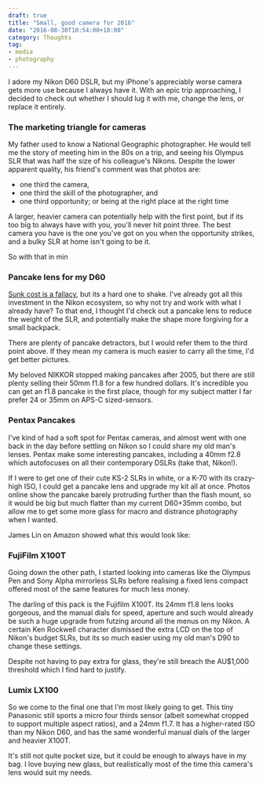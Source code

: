 ```yaml
---
draft: true
title: "Small, good camera for 2016"
date: "2016-08-30T10:54:00+10:00"
category: Thoughts
tag:
- media
- photography
---
```

I adore my Nikon D60 DSLR, but my iPhone's appreciably worse camera gets more use because I always have it. With an epic trip approaching, I decided to check out whether I should lug it with me, change the lens, or replace it entirely.

### The marketing triangle for cameras

My father used to know a National Geographic photographer. He would tell me the story of meeting him in the 80s on a trip, and seeing his Olympus SLR that was half the size of his colleague's Nikons. Despite the lower apparent quality, his friend's comment was that photos are:

* one third the camera,
* one third the skill of the photographer, and
* one third opportunity; or being at the right place at the right time

A larger, heavier camera can potentially help with the first point, but if its too big to always have with you, you'll never hit point three. The best camera you have is the one you've got on you when the opportunity strikes, and a bulky SLR at home isn't going to be it.

So with that in min

### Pancake lens for my D60

[Sunk cost is a fallacy], but its a hard one to shake. I've already got all this investment in the Nikon ecosystem, so why not try and work with what I already have? To that end, I thought I'd check out a pancake lens to reduce the weight of the SLR, and potentially make the shape more forgiving for a small backpack.

There are plenty of pancake detractors, but I would refer them to the third point above. If they mean my camera is much easier to carry all the time, I'd get better pictures.

My beloved NIKKOR stopped making pancakes after 2005, but there are still plenty selling their 50mm f1.8 for a few hundred dollars. It's incredible you can get an f1.8 pancake in the first place, though for my subject matter I far prefer 24 or 35mm on APS-C sized-sensors. 

### Pentax Pancakes

I've kind of had a soft spot for Pentax cameras, and almost went with one back in the day before settling on Nikon so I could share my old man's lenses. Pentax make some interesting pancakes, including a 40mm f2.8 which autofocuses on all their contemporary DSLRs (take that, Nikon!).

If I were to get one of their cute KS-2 SLRs in white, or a K-70 with its crazy-high ISO, I could get a pancake lens and upgrade my kit all at once. Photos online show the pancake barely protruding further than the flash mount, so it would be big but much flatter than my current D60+35mm combo, but allow me to get some more glass for macro and distrance photography when I wanted.

James Lin on Amazon showed what this would look like:

### FujiFilm X100T

Going down the other path, I started looking into cameras like the Olympus Pen and Sony Alpha mirrorless SLRs before realising a fixed lens compact offered most of the same features for much less money.

The darling of this pack is the Fujifilm X100T. Its 24mm f1.8 lens looks gorgeous, and the manual dials for speed, aperture and such would already be such a huge upgrade from futzing around all the menus on my Nikon. A certain Ken Rockwell character dismissed the extra LCD on the top of Nikon's budget SLRs, but its so much easier using my old man's D90 to change these settings.

Despite not having to pay extra for glass, they're still breach the AU$1,000 threshold which I find hard to justify.

### Lumix LX100

So we come to the final one that I'm most likely going to get. This tiny Panasonic still sports a micro four thirds sensor (albeit somewhat cropped to support multiple aspect ratios), and a 24mm f1.7. It has a higher-rated ISO than my Nikon D60, and has the same wonderful manual dials of the larger and heavier X100T.

It's still not quite pocket size, but it could be enough to always have in my bag. I love buying new glass, but realistically most of the time this camera's lens would suit my needs.

[Sunk cost is a fallacy]: https://en.wikipedia.org/wiki/Escalation_of_commitment
